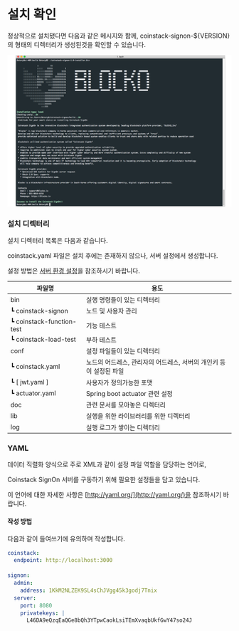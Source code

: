# 설치 확인



정상적으로 설치됐다면 다음과 같은 메시지와 함께, coinstack-signon-${VERSION}의 형태의 디렉터리가 생성된것을 확인할 수 있습니다.

![](../.gitbook/assets/install-success%20%281%29.png)

### 설치 디렉터리

설치 디렉터리 목록은 다음과 같습니다.

coinstack.yaml 파일은 설치 후에는 존재하지 않으나, 서버 설정에서 생성합니다.

설정 방법은 [서버 환경 설정](../coinstack-signon-2/undefined-1/undefined.md)을 참조하시기 바랍니다.

| 파일명 | 용도 |
| --- | --- |
| bin | 실행 명령들이 있는 디렉터리 |
| ┗ coinstack-signon | 노드 및 사용자 관리 |
| ┗ coinstack-function-test | 기능 테스트 |
| ┗ coinstack-load-test | 부하 테스트 |
| conf | 설정 파일들이 있는 디렉터리 |
| ┗ coinstack.yaml | 노드의 어드레스, 관리자의 어드레스, 서버의 개인키 등이 설정된 파일 |
| ┗ \[ jwt.yaml \] | 사용자가 정의가능한 포맷 |
| ┗ actuator.yaml | Spring boot actuator 관련 설정 |
| doc | 관련 문서를 모아놓은 디렉터리 |
| lib | 실행을 위한 라이브러리를 위한 디렉터리 |
| log | 실행 로그가 쌓이는 디렉터리 |

### YAML

데이터 직렬화 양식으로 주로 XML과 같이 설정 파일 역할을 담당하는 언어로,

Coinstack SignOn 서버를 구동하기 위해 필요한 설정들을 담고 있습니다.

이 언어에 대한 자세한 사항은 [http://yaml.org/](http://yaml.org/)을 참조하시기 바랍니다.

#### 작성 방법

다음과 같이 들여쓰기에 유의하며 작성합니다.

```yaml
coinstack:
  endpoint: http://localhost:3000

signon:
  admin:
    address: 1KkM2NLZEK9SL4sChJVgg45k3godj7Tnix
  server:
    port: 8080
    privatekeys: |
      L46DA9eQzqEaQGe8bQh3YTpwCaokLsiTEmXvaqbUkfGwY47so24J
```




